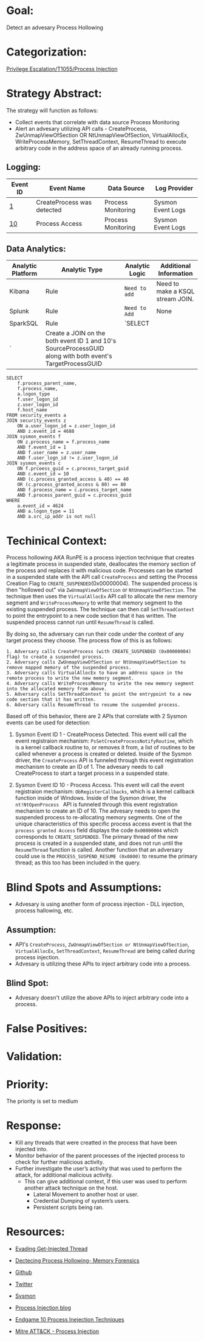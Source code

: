 # Goal:
Detect an advesary Process Hollowing


# Categorization:
[Privilege Escalation/T1055/Process Injection](https://attack.mitre.org/techniques/T1055/)

# Strategy Abstract:
The strategy will function as follows:
- Collect events that correlate with data source Process Monitoring
- Alert an advesary utilizing API calls - CreateProcess, ZwUnmapViewOfSection OR NtUnmapViewOfSection, VirtualAllocEx, WriteProcessMemory, SetThreadContext, ResumeThread 
 to execute arbitrary code in the address space of an already running process.


## Logging:
| Event ID | Event Name | Data Source | Log Provider |
|---------|---------|----------|----------|
| [1](https://github.com/hunters-forge/OSSEM/blob/master/data_dictionaries/windows/sysmon/event-1.md) | CreateProcess was detected  | Process Monitoring | Sysmon Event Logs |
| [10](https://github.com/Cyb3rWard0g/OSSEM/blob/master/data_dictionaries/windows/sysmon/event-10.md) | Process Access | Process Monitoring | Sysmon Event Logs |


## Data Analytics:
| Analytic Platform | Analytic Type  | Analytic Logic | Additional Information |
|--------|---------|---------|---------|
| Kibana | Rule | `Need to add` | Need to make a KSQL stream JOIN. 
| Splunk | Rule | ` Need to Add ` | None
| SparkSQL | Rule | `SELECT
`| Create a JOIN on the both event ID 1 and 10's SourceProcessGUID along with both event's TargetProcessGUID

```
SELECT
	f.process_parent_name,
	f.process_name,
	a.logon_type
	f.user_logon_id
	z.user_logon_id
	f.host_name
FROM security_events a
JOIN security_events z
	ON a.user_logon_id = z.user_logon_id
	AND z.event_id = 4688
JOIN sysmon_events f
	ON z.process_name = f.process_name
	AND f.event_id = 1
	AND f.user_name = z.user_name
	AND f.user_logn_id != z.user_logon_id
JOIN sysmon_events c
	ON f.prcoess_guid = c.process_target_guid
	AND c.event_id = 10
	AND (c.process_granted_access & 40) == 40
	OR (c.process_granted_access & 80) == 80
	AND f.process_name = c.process_target_name
	AND f.process_parent_guid = c.process_guid
WHERE
	a.event_id = 4624
	AND a.logon_type = 11
	AND a.src_ip_addr is not null
```

# Techinical Context:
Process hollowing AKA RunPE is a process injection technique that creates a legitimate process in suspended state, deallocates the memory section of the process and replaces it with malicious code. Processes can be started in a suspended state with the API call `CreateProcess` and setting the Process Creation Flag to `CREATE_SUSPENDED`(0x00000004). The suspended process is then "hollowed out" via `ZwUnmapViewOfSection` or `NtUnmapViewOfSection`. The technique then uses the `VirtualAllocEx` API call to allocate the new memory segment and `WriteProcessMemory` to write that memory segment to the existing suspended process. The technique can then call `SetThreadContext` to point the entrypoint to a new code section that it has written. The suspended process cannot run until `ResumeThread` is called. 

By doing so, the adversary can run their code under the context of any target process they choose. The process flow of this is as follows:

```
1. Adversary calls CreateProcess (with CREATE_SUSPENDED (0x00000004) flag) to create a suspended process.
2. Adversary calls ZwUnmapViewOfSection or NtUnmapViewOfSection to remove mapped memory of the suspended process.
3. Adversary calls VirtualAllocEx to have an address space in the remote process to write the new memory segment.
4. Adversary calls WriteProcessMemory to write the new memory segment into the allocated memory from above.
5. Adversary calls SetThreadContext to point the entrypoint to a new code section that it has written.
6. Adversary calls ResumeThread to resume the suspended process.
```
Based off of this behavior, there are 2 APIs that correlate with 2 Sysmon events can be used for detection:

1. Sysmon Event ID 1 - CreateProcess Detected. This event will call the event registraion mechanism: `PsSetCreateProcessNotifyRoutine`, which is a kernel callback routine to, or removes it from, a list of routines to be called whenever a process is created or deleted. Inside of the Sysmon driver, the `CreateProcess` API is funneled through this event registration mechanism to create an ID of 1. 
The advesary needs to call CreateProcess to start a target process in a suspended state.  

2. Sysmon Event ID 10 - Process Access. This event will call the event registraion mechanism: `ObRegisterCallbacks`, which is a kernel callback function inside of Windows. Inside of the Sysmon driver, the `nt!NtOpenProcess ` API is funneled through this event registration mechanism to create an ID of 10. 
The advesary needs to open the suspended process to re-allocating memory segments. One of the unique characteristics of this specific process access event is that the `process granted Access` field displays the code `0x00000004` which corresponds to `CREATE_SUSPENDED`. The primary thread of the new process is created in a suspended state, and does not run until the `ResumeThread` function is called. Another function that an adversary could use is the `PROCESS_SUSPEND_RESUME (0x0800)` to resume the primary thread; as this too has been included in the query. 

# Blind Spots and Assumptions:
* Advesary is using another form of process injection - DLL injection, process hallowing, etc.

## Assumption: 
* API's `CreateProcess`, `ZwUnmapViewOfSection or NtUnmapViewOfSection`, `VirtualAllocEx`, `SetThreadContext`, `ResumeThread` are being called during process injection. 
* Advesary is utilizing these APIs to inject arbitrary code into a process. 

## Blind Spot:
* Advesary doesn't utilize the above APIs to inject arbitrary code into a process. 


# False Positives:

# Validation:

# Priority:
The priority is set to medium


# Response:
* Kill any threads that were creatted in the process that have been injected into.
* Monitor behavior of the  parent processes of the injected process to check for further malicious activity. 
* Further investigate the user’s activity that was used to perform the attack, for additional malicious activity. 
    * This can give additional context, if this user was used to perform another attack technique on the host. 
        * Lateral Movement to another host or user. 
        * Credential Dumping of system’s users. 
        * Persistent scripts being ran. 


# Resources:

* [Evading Get-Injected Thread](https://blog.xpnsec.com/undersanding-and-evading-get-injectedthread/)

* [Dectecing Process Hollowing- Memory Forensics](https://cysinfo.com/detecting-deceptive-hollowing-techniques/)

* [Github](https://github.com/djhohnstein/CSharpSetThreadContext)

* [Twitter](https://twitter.com/mattifestation/status/1113100995381297153)

* [Sysmon](https://github.com/Cyb3rWard0g/OSSEM/tree/master/data_dictionaries/windows/sysmon)

* [Process Injection blog](https://medium.com/@jsecurity101/injecting-into-the-hunt-185af9d56636)

* [Endgame 10 Process Inejection Techniques](https://www.endgame.com/blog/technical-blog/ten-process-injection-techniques-technical-survey-common-and-trending-process)

* [Mitre ATT&CK - Process Injection](https://attack.mitre.org/techniques/T1055/)
